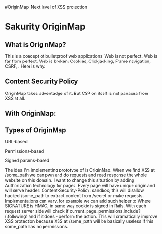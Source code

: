 #OriginMap: Next level of XSS protection
# Sakurity OriginMap

## What is OriginMap?
This is a concept of bulletproof web applications. Web is not perfect. Web is far from perfect. Web is broken: Cookies, Clickjacking, Frame navigation, CSRF,  .
Here is why:





## Content Security Policy
OriginMap takes adventadge of it. But CSP on itself is not panacea from XSS at all. 

## With OriginMap:


## Types of OriginMap

URL-based

Permissions-based

Signed params-based






The idea I'm implementing prototype of is OriginMap. When we find XSS at /some_path we can pwn and do requests and read response the whole website on this domain. I want to change this situation by adding Authorization technology for pages. Every page will have unique origin and will serve header:
Content-Security-Policy: sandbox;
this will disallow hacked /some_path to extract content from /secret or make requests.
Implementations can vary, for example we can add such helper to <head>
<meta name="permissions" content="following,edit_account,new_status--SIGNATURE">
Where SIGNATURE is HMAC, in same way cookie is signed in Rails.
With each request server side will check if current_page_permissions.include?(:following) and if it does - perform the action.
This will dramatically improve XSS protection because XSS at /some_path will be basically useless if this some_path has no permissions.


